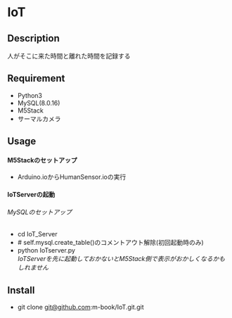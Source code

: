 IoT
====

## Description
人がそこに来た時間と離れた時間を記録する

## Requirement
* Python3
* MySQL(8.0.16)
* M5Stack
* サーマルカメラ

## Usage
#### M5Stackのセットアップ
* Arduino.ioからHumanSensor.ioの実行

#### IoTServerの起動
###### MySQLのセットアップ
* cd IoT_Server  
* \# self.mysql.create_table()のコメントアウト解除(初回起動時のみ)
* python IoTserver.py  
*IoTServerを先に起動しておかないとM5Stack側で表示がおかしくなるかもしれません*
## Install
* git clone git@github.com:m-book/IoT.git.git
